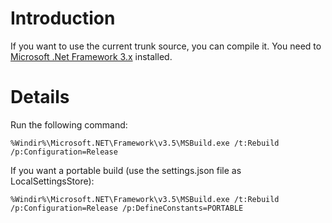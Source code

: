 # Introduction #

If you want to use the current trunk source, you can compile it.
You need to [Microsoft .Net Framework 3.x](http://www.microsoft.com/downloads/details.aspx?FamilyId=333325FD-AE52-4E35-B531-508D977D32A6) installed.

# Details #

Run the following command:
```
%Windir%\Microsoft.NET\Framework\v3.5\MSBuild.exe /t:Rebuild /p:Configuration=Release
```

If you want a portable build (use the settings.json file as LocalSettingsStore):
```
%Windir%\Microsoft.NET\Framework\v3.5\MSBuild.exe /t:Rebuild /p:Configuration=Release /p:DefineConstants=PORTABLE
```